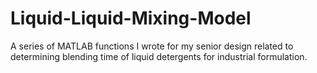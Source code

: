 # Liquid-Liquid-Mixing-Model
A series of MATLAB functions I wrote for my senior design related to determining blending time of liquid detergents for industrial formulation.
